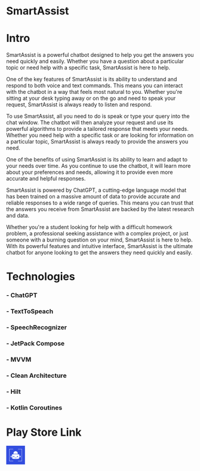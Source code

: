 # SmartAssist

# Intro
SmartAssist is a powerful chatbot designed to help you get the answers you need quickly and easily. Whether you have a question about a particular topic or need help with a specific task, SmartAssist is here to help.

One of the key features of SmartAssist is its ability to understand and respond to both voice and text commands. This means you can interact with the chatbot in a way that feels most natural to you. Whether you're sitting at your desk typing away or on the go and need to speak your request, SmartAssist is always ready to listen and respond.

To use SmartAssist, all you need to do is speak or type your query into the chat window. The chatbot will then analyze your request and use its powerful algorithms to provide a tailored response that meets your needs. Whether you need help with a specific task or are looking for information on a particular topic, SmartAssist is always ready to provide the answers you need.

One of the benefits of using SmartAssist is its ability to learn and adapt to your needs over time. As you continue to use the chatbot, it will learn more about your preferences and needs, allowing it to provide even more accurate and helpful responses.

SmartAssist is powered by ChatGPT, a cutting-edge language model that has been trained on a massive amount of data to provide accurate and reliable responses to a wide range of queries. This means you can trust that the answers you receive from SmartAssist are backed by the latest research and data.

Whether you're a student looking for help with a difficult homework problem, a professional seeking assistance with a complex project, or just someone with a burning question on your mind, SmartAssist is here to help. With its powerful features and intuitive interface, SmartAssist is the ultimate chatbot for anyone looking to get the answers they need quickly and easily.

# Technologies

### - ChatGPT
### - TextToSpeach 
### - SpeechRecognizer
### - JetPack Compose
### - MVVM 
### - Clean Architecture
### - Hilt 
### - Kotlin Coroutines



# Play Store Link

[<img src="https://github.com/wittgroup-inc/smartassist/blob/main/app/src/main/ic_launcher-playstore.png" alt="drawing" width="50"/>](https://play.google.com/store/apps/details?id=com.gowittgroup.smartassist&hl=en-IN)


